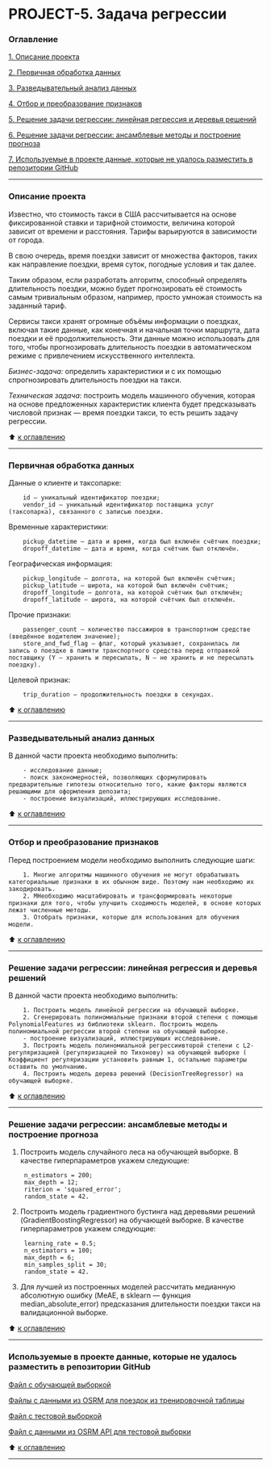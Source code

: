 # PROJECT-5. Задача регрессии 

### Оглавление 
[1. Описание проекта](https://github.com/IgorAbalakin/NY_taxi_data_regression_project/blob/main/README.md#Описание-проекта) 

[2. Первичная обработка данных](https://github.com/IgorAbalakin/NY_taxi_data_regression_project/blob/main/README.md#Первичная-обработка-данных) 

[3. Разведывательный анализ данных](https://github.com/IgorAbalakin/NY_taxi_data_regression_project/blob/main/README.md#Разведывательный-анализ-данных) 

[4. Отбор и преобразование признаков](https://github.com/IgorAbalakin/NY_taxi_data_regression_project/blob/main/README.md#Отбор-и-преобразование-признаков) 

[5. Решение задачи регрессии: линейная регрессия и деревья решений](https://github.com/IgorAbalakin/NY_taxi_data_regression_project/blob/main/README.md#Решение-задачи-регрессии-линейная-регрессия-и-деревья-решений) 

[6. Решение задачи регрессии: ансамблевые методы и построение прогноза](https://github.com/IgorAbalakin/NY_taxi_data_regression_project/blob/main/README.md#Решение-задачи-регрессии-ансамблевые-методы-и-построение-прогноза) 

[7. Используемые в проекте данные, которые не удалось разместить в репозитории GitHub](https://github.com/IgorAbalakin/NY_taxi_data_regression_project/blob/main/README.md#*-Используемые-в-проекте-данные-которые-не-удалось-разместить-в-репозитории-GitHub) 


 
____
### Описание проекта 

Известно, что стоимость такси в США рассчитывается на основе фиксированной ставки и тарифной стоимости, величина которой зависит от времени и расстояния. Тарифы варьируются в зависимости от города.

В свою очередь, время поездки зависит от множества факторов, таких как направление поездки, время суток, погодные условия и так далее.

Таким образом, если разработать алгоритм, способный определять длительность поездки, можно будет прогнозировать её стоимость самым тривиальным образом, например, просто умножая стоимость на заданный тариф. 

Сервисы такси хранят огромные объёмы информации о поездках, включая такие данные, как конечная и начальная точки маршрута, дата поездки и её продолжительность. Эти данные можно использовать для того, чтобы прогнозировать длительность поездки в автоматическом режиме с привлечением искусственного интеллекта.

*Бизнес-задача:* определить характеристики и с их помощью спрогнозировать длительность поездки на такси.

*Техническая задача*: построить модель машинного обучения, которая на основе предложенных характеристик клиента будет предсказывать числовой признак — время поездки такси, то есть решить задачу регрессии.
 
:arrow_up: [к оглавлению](https://github.com/IgorAbalakin/NY_taxi_data_regression_project/blob/main/README.md#Оглавление)

 ____
### Первичная обработка данных

Данные о клиенте и таксопарке:

        id — уникальный идентификатор поездки;
        vendor_id — уникальный идентификатор поставщика услуг (таксопарка), связанного с записью поездки.

Временные характеристики:

        pickup_datetime — дата и время, когда был включён счётчик поездки;
        dropoff_datetime — дата и время, когда счётчик был отключён.

Географическая информация:

        pickup_longitude — долгота, на которой был включён счётчик;
        pickup_latitude — широта, на которой был включён счётчик;
        dropoff_longitude — долгота, на которой счётчик был отключён;
        dropoff_latitude — широта, на которой счётчик был отключён.

Прочие признаки:

        passenger_count — количество пассажиров в транспортном средстве (введённое водителем значение);
        store_and_fwd_flag — флаг, который указывает, сохранилась ли запись о поездке в памяти транспортного средства перед отправкой поставщику (Y — хранить и пересылать, N — не хранить и не пересылать поездку).

Целевой признак:

        trip_duration — продолжительность поездки в секундах.


:arrow_up: [к оглавлению](https://github.com/IgorAbalakin/NY_taxi_data_regression_project/blob/main/README.md#Оглавление)

____
### Разведывательный анализ данных

В данной части проекта необходимо выполнить:

        - исследование данные;
        - поиск закономерностей, позволяющих сформулировать предварительные гипотезы относительно того, какие факторы являются решающими для оформления депозита;
        - построение визуализаций, иллюстрирующих исследование.



:arrow_up: [к оглавлению](https://github.com/IgorAbalakin/NY_taxi_data_regression_project/blob/main/README.md#Оглавление)

 ____
### Отбор и преобразование признаков

Перед построением модели необходимо выполнить следующие шаги:

        1. Многие алгоритмы машинного обучения не могут обрабатывать категориальные признаки в их обычном виде. Поэтому нам необходимо их закодировать.
        2. МНеобходимо масштабировать и трансформировать некоторые признаки для того, чтобы улучшить сходимость моделей, в основе которых лежат численные методы.
        3. Отобрать признаки, которые для использования для обучения модели.


:arrow_up: [к оглавлению](https://github.com/IgorAbalakin/NY_taxi_data_regression_project/blob/main/README.md#Оглавление)
 
____
### Решение задачи регрессии: линейная регрессия и деревья решений

В данной части проекта необходимо выполнить:

        1. Построить модель линейной регрессии на обучающей выборке.
        2. Сгенерировать полиномиальные признаки второй степени с помощью PolynomialFeatures из библиотеки sklearn. Построить модель полиномиальной регрессии второй степени на обучающей выборке.
        - построение визуализаций, иллюстрирующих исследование.
        3. Построить модель полиномиальной регрессиивторой степени с L2-регуляризацией (регуляризацией по Тихонову) на обучающей выборке ( Коэффициент регуляризации установить равным 1, остальные параметры оставить по умолчанию.
        4. Построить модель дерева решений (DecisionTreeRegressor) на обучающей выборке.

:arrow_up: [к оглавлению](https://github.com/IgorAbalakin/NY_taxi_data_regression_project/blob/main/README.md#Оглавление)
 
____
### Решение задачи регрессии: ансамблевые методы и построение прогноза

1. Построить модель случайного леса на обучающей выборке. В качестве гиперпараметров укажем следующие:

        n_estimators = 200;
        max_depth = 12;
        riterion = 'squared_error';
        random_state = 42.

2. Построить модель градиентного бустинга над деревьями решений (GradientBoostingRegressor) на обучающей выборке. В качестве гиперпараметров укажем следующие:

        learning_rate = 0.5;
        n_estimators = 100;
        max_depth = 6;
        min_samples_split = 30;
        random_state = 42.

3. Для лучшей из построенных моделей рассчитать медианную абсолютную ошибку (MeAE, в sklearn — функция median_absolute_error) предсказания длительности поездки такси на валидационной выборке.

:arrow_up: [к оглавлению](https://github.com/IgorAbalakin/NY_taxi_data_regression_project/blob/main/README.md#Оглавление)
  ____
  
### Используемые в проекте данные, которые не удалось разместить в репозитории GitHub

[Файл с обучающей выборкой](https://drive.google.com/file/d/1X_EJEfERiXki0SKtbnCL9JDv49Go14lF/view?usp=sharing)

[Файлы с данными из OSRM для поездок из тренировочной таблицы](https://drive.google.com/file/d/1ecWjor7Tn3HP7LEAm5a0B_wrIfdcVGwR/view?usp=sharing)

[Файл с тестовой выборкой](https://drive.google.com/file/d/1C2N2mfONpCVrH95xHJjMcueXvvh_-XYN/view?usp=sharing)

[Файл с данными из OSRM API для тестовой выборки](https://drive.google.com/file/d/1wCoS-yOaKFhd1h7gZ84KL9UwpSvtDoIA/view?usp=sharing)

:arrow_up: [к оглавлению](https://github.com/IgorAbalakin/NY_taxi_data_regression_project/blob/main/README.md#Оглавление)
  ____
